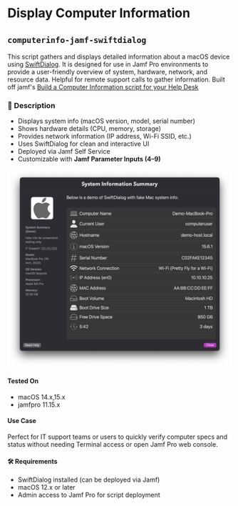 # Display Computer Information 

## `computerinfo-jamf-swiftdialog`

This script gathers and displays detailed information about a macOS device using [SwiftDialog](https://github.com/bartreardon/swiftDialog). 
It is designed for use in Jamf Pro environments to provide a user-friendly overview of system, hardware, network, and resource data.  Helpful for remote support calls to gather information.
Built off jamf's [Build a Computer Information script for your Help Desk](https://www.jamf.com/blog/build-a-computer-information-script-for-your-help-desk/)

### 📝 Description
- Displays system info (macOS version, model, serial number)
- Shows hardware details (CPU, memory, storage)
- Provides network information (IP address, Wi-Fi SSID, etc.)
- Uses SwiftDialog for clean and interactive UI
- Deployed via Jamf Self Service
- Customizable with **Jamf Parameter Inputs (4–9)**

![Computer Info](./systeminfo-screenshot.png)

#### Tested On
- macOS 	14.x,15.x
- jamfpro 	11.15.x

#### Use Case
Perfect for IT support teams or users to quickly verify computer specs and status without needing Terminal access or open Jamf Pro web console.

#### 🛠 Requirements
- SwiftDialog installed (can be deployed via Jamf)
- macOS 12.x or later
- Admin access to Jamf Pro for script deployment